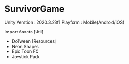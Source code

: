 # SurvivorGame

Unity Verstion : 2020.3.28f1
Playform : Mobile(Android/iOS)

Import Assets
[Util]
- DoTween
[Resources]
- Neon Shapes
- Epic Toon FX
- Joystick Pack
